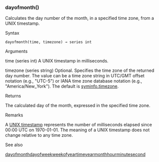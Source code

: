 ### dayofmonth()

Calculates the day number of the month, in a specified time zone, from a UNIX timestamp.

Syntax

```
dayofmonth(time, timezone) → series int
```

Arguments

time (series int) A UNIX timestamp in milliseconds.

timezone (series string) Optional. Specifies the time zone of the returned day number. The value can be a time zone string in UTC/GMT offset notation (e.g., "UTC-5") or IANA time zone database notation (e.g., "America/New\_York"). The default is [syminfo.timezone](#var_syminfo.timezone).

Returns

The calculated day of the month, expressed in the specified time zone.

Remarks

A [UNIX timestamp](https://www.tradingview.com/pine-script-docs/concepts/time/#unix-timestamps) represents the number of milliseconds elapsed since 00:00 UTC on 1970-01-01. The meaning of a UNIX timestamp does not change relative to any time zone.

See also

[dayofmonth](#var_dayofmonth)[dayofweek](#fun_dayofweek)[weekofyear](#fun_weekofyear)[time](#fun_time)[year](#fun_year)[month](#fun_month)[hour](#fun_hour)[minute](#fun_minute)[second](#fun_second)
